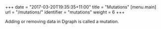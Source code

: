 +++
date = "2017-03-20T19:35:35+11:00"
title = "Mutations"
[menu.main]
  url = "/mutations/"
  identifier = "mutations"
  weight = 6
+++

Adding or removing data in Dgraph is called a mutation.